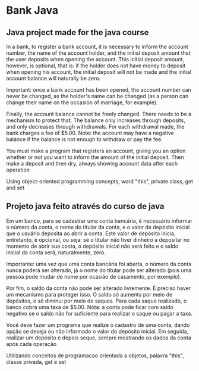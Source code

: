 # Bank Java
## Java project made for the java course

In a bank, to register a bank account, it is necessary to inform the account number, the name of the account holder, and the initial deposit amount that the user deposits when opening the account. This initial deposit amount, however, is optional, that is: if the holder does not have money to deposit when opening his account, the initial deposit will not be made and the initial account balance will naturally be zero.

Important: once a bank account has been opened, the account number can never be changed, as the holder's name can be changed (as a person can change their name on the occasion of marriage, for example).

Finally, the account balance cannot be freely changed. There needs to be a mechanism to protect that. The balance only increases through deposits, and only decreases through withdrawals. For each withdrawal made, the bank charges a fee of $5.00. Note: the account may have a negative balance if the balance is not enough to withdraw or pay the fee.

You must make a program that registers an account, giving you an option whether or not you want to inform the amount of the initial deposit. Then make a deposit and then dry, always showing account data after each operation

Using object-oriented programming concepts, word "this", private class, get and set

## Projeto java feito através do curso de java

Em um banco, para se cadastrar uma conta bancária, é necessário informar o número da conta, o nome do titular da conta, e o valor de depósito inicial que o usuário deposita ao abrir a conta. Este valor de depósito inicia, entretanto, é opcional, ou seja: se o titular não tiver dinheiro a depositar no momento de abrir sua conta, o depósito inicial não será feito e o saldo inicial da conta será, naturalmente, zero.

Importante: uma vez que uma conta bancária foi aberta, o número da conta nunca poderá ser alterado, já o nome do titular pode ser alterado (pois uma pessoa pode mudar de nome por ocasião de casamento, por exemplo).

Por fim, o saldo da conta não pode ser alterado livremente. É preciso haver um mecanismo para proteger isso. O saldo só aumenta por meio de depósitos, e só diminui por meio de saques. Para cada saque realizado, o banco cobra uma taxa de $5.00. Nota: a conta pode ficar com saldo negativo se o saldo não for suficiente para realizar o saque ou pagar a taxa.

Você deve fazer um programa que realize o cadastro de uma conta, dando opção se deseja ou não informado o valor do depósito inicial. Em seguida, realizar um depósito e depois seque, sempre mostrando os dados da conta após cada operação

Utilizando conceitos de programacao orientada a objetos, palavra "this", classe privada, get e set 

